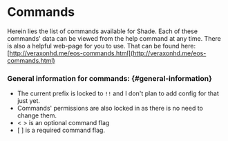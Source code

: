 # Commands

Herein lies the list of commands available for Shade. Each of these commands' data can be viewed from the help command at any time. There is also a helpful web-page for you to use. That can be found here: [http://veraxonhd.me/eos-commands.html](http://veraxonhd.me/eos-commands.html)

### General information for commands: {#general-information}

* The current prefix is locked to `!!` and I don't plan to add config for that just yet.
* Commands' permissions are also locked in as there is no need to change them.
* &lt;  &gt; is an optional command flag
* \[    \] is a required command flag.



